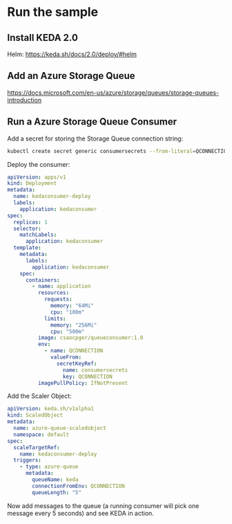 # Run the sample

## Install KEDA 2.0

Helm: https://keda.sh/docs/2.0/deploy/#helm

## Add an Azure Storage Queue

https://docs.microsoft.com/en-us/azure/storage/queues/storage-queues-introduction

## Run a Azure Storage Queue Consumer

Add a secret for storing the Storage Queue connection string:

```zsh
kubectl create secret generic consumersecrets --from-literal=QCONNECTION=<YOUR_STORAGE_ACCOUNT_CONNECTION_STRING>
```

Deploy the consumer:

```yaml
apiVersion: apps/v1
kind: Deployment
metadata:
  name: kedaconsumer-deploy
  labels:
    application: kedaconsumer
spec:
  replicas: 1
  selector:
    matchLabels:
      application: kedaconsumer
  template:
    metadata:
      labels:
        application: kedaconsumer
    spec:
      containers:
        - name: application
          resources:
            requests:
              memory: "64Mi"
              cpu: "100m"
            limits:
              memory: "256Mi"
              cpu: "500m"
          image: csaocpger/queueconsumer:1.0
          env:
            - name: QCONNECTION
              valueFrom:
                secretKeyRef:
                  name: consumersecrets
                  key: QCONNECTION
          imagePullPolicy: IfNotPresent
```

Add the Scaler Object:

```yaml
apiVersion: keda.sh/v1alpha1
kind: ScaledObject
metadata:
  name: azure-queue-scaledobject
  namespace: default
spec:
  scaleTargetRef:
    name: kedaconsumer-deploy
  triggers:
    - type: azure-queue
      metadata:
        queueName: keda
        connectionFromEnv: QCONNECTION
        queueLength: "5"
```

Now add messages to the queue (a running consumer will pick one message every 5 seconds) and see KEDA in action.
